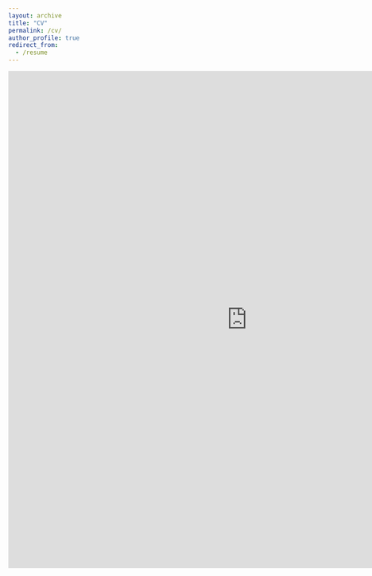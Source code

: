 ```yaml
---
layout: archive
title: "CV"
permalink: /cv/
author_profile: true
redirect_from:
  - /resume
---
```


<iframe src="http://docs.google.com/viewer?url=https://github.com/matteorizzuto/mr-vita/blob/master/mr-vita.pdf&embedded=true" height="1000" width = "1000" style = "max-width:100vw" frameborder="0"></iframe>

<!-- {% include base_path %}

Education
======
**Memorial University of Newfoundland,** St. John's, NL, Canada
*PhD - Biology*,
2016--present

* Thesis: _Bottom-up or top-down? Intraspecific variability, resource quality and space use in the Boreal Forest_
* Advisor: Dr. Shawn J. Leroux

**Imperial College London,** London, UK
*Master of Research, [Ecology, Evolution and Conservation](https://www.imperial.ac.uk/study/pg/life-sciences/ecology-evolution-conservation/)*,
2013--2014

* Completed with Distinction
* First Research Project: _The Scaling of Activity Budgets in Carnivores_
* Advisors: Dr. Samraat Pawar and Dr. Chris Carbone
* Second Research Project: _Comparison of two commonly used methods to estimate species diversity:dung counts and camera trapping._
* Advisors: Prof. Mick J. Crawley FRS, Dr. Joris P. Cromsigt

**University of Turin,** Turin, Italy
*Master of Science, [Evolution of Animal and Human Behavior](http://naturali.campusnet.unito.it/do/home.pl/View?doc=HomePageLM_ECAU.html)*,
2009--2012

* Thesis: _Predator-prey interactions: feeding ecology of the Wolf (C. lupus) and anti-predator behaviour of the Chamois (R. rupicapra) in the Western Alps_
* Advisor: Dr. Francesca Marucco

**University of Turin,** Turin, Italy
*Bachelor of Science, [Biology](http://biologia.campusnet.unito.it/do/home.pl)*,
2004--209

* Thesis: _Individual characteristics of vocalisations emitted during the song of Indri indri_
* Advisor: Prof. Cristina Giacoma, Dr. Marco Gamba

Publications
======
  <ul style="list-style: none;">{% for post in site.publications %}
    {% include archive-single-cv.html %}
  {% endfor %}</ul>

Talks
======
  <ul style="list-style: none;">{% for post in site.talks %}
    {% include archive-single-talk-cv.html %}
  {% endfor %}</ul>

Teaching
======
  <ul style="list-style: none;">{% for post in site.teaching %}
    {% include archive-single-cv.html %}
  {% endfor %}</ul> -->
